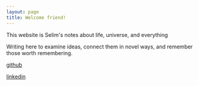 ```yaml
---
layout: page
title: Welcome friend! 
---
```


This website is Selim's notes about life, universe, and everything

Writing here to examine ideas, connect them in novel ways, and remember those worth remembering.

[github](https://github.com/selimslab)

[linkedin](https://www.linkedin.com/in/time/)